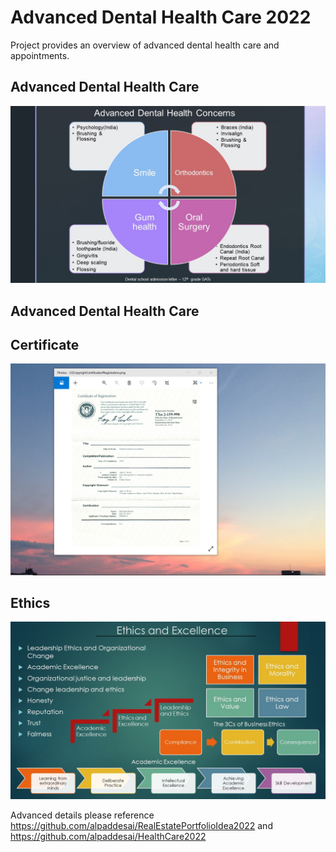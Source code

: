 # Advanced Dental Health Care 2022

Project provides an overview of advanced dental health care and appointments.

## Advanced Dental Health Care
![image](AdvancedDentalHealthSolutionsI.jpg)

## Advanced Dental Health Care

## Certificate
![image](USCopyrightCertificate.png)

## Ethics
![image](Ethics.jpg)

Advanced details please reference https://github.com/alpaddesai/RealEstatePortfolioIdea2022 and https://github.com/alpaddesai/HealthCare2022
